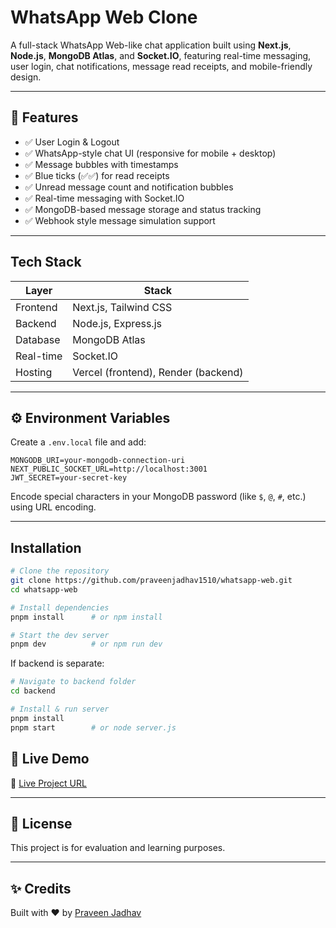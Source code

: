 # WhatsApp Web Clone

A full-stack WhatsApp Web-like chat application built using **Next.js**, **Node.js**, **MongoDB Atlas**, and **Socket.IO**, featuring real-time messaging, user login, chat notifications, message read receipts, and mobile-friendly design.

---

## 🚀 Features

- ✅ User Login & Logout
- ✅ WhatsApp-style chat UI (responsive for mobile + desktop)
- ✅ Message bubbles with timestamps
- ✅ Blue ticks (✅✅) for read receipts
- ✅ Unread message count and notification bubbles
- ✅ Real-time messaging with Socket.IO
- ✅ MongoDB-based message storage and status tracking
- ✅ Webhook style message simulation support

---

## Tech Stack

| Layer     | Stack                               |
| --------- | ----------------------------------- |
| Frontend  | Next.js, Tailwind CSS               |
| Backend   | Node.js, Express.js                 |
| Database  | MongoDB Atlas                       |
| Real-time | Socket.IO                           |
| Hosting   | Vercel (frontend), Render (backend) |

---

## ⚙️ Environment Variables

Create a `.env.local` file and add:

```env
MONGODB_URI=your-mongodb-connection-uri
NEXT_PUBLIC_SOCKET_URL=http://localhost:3001
JWT_SECRET=your-secret-key
```

Encode special characters in your MongoDB password (like `$`, `@`, `#`, etc.) using URL encoding.

---

## Installation

```bash
# Clone the repository
git clone https://github.com/praveenjadhav1510/whatsapp-web.git
cd whatsapp-web

# Install dependencies
pnpm install      # or npm install

# Start the dev server
pnpm dev          # or npm run dev
```

If backend is separate:

```bash
# Navigate to backend folder
cd backend

# Install & run server
pnpm install
pnpm start        # or node server.js
```

## 📡 Live Demo

🔗 [Live Project URL](https://your-vercel-url.vercel.app)

---

## 📄 License

This project is for evaluation and learning purposes.

---

## ✨ Credits

Built with ❤️ by [Praveen Jadhav](https://github.com/praveenjadhav1510)
